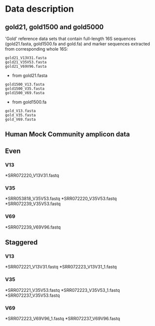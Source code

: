 # Data description
## gold21, gold1500 and gold5000
'Gold' reference data sets that contain full-length 16S sequences (gold21.fasta, gold1500.fa and gold.fa) and marker sequences extracted from
corresponding whole 16S:
```
gold21_V13V31.fasta
gold21_V35V53.fasta
gold21_V69V96.fasta
```
- from gold21.fasta
```
gold1500_V13.fasta
gold1500_V35.fasta
gold1500_V69.fasta
```
- from gold1500.fa
```
gold_V13.fasta
gold_V35.fasta
gold_V69.fasta
```

## Human Mock Community amplicon data

## Even

### V13

*SRR072220_V13V31.fastq

### V35

*SRR053818_V35V53.fastq
*SRR072220_V35V53.fastq
*SRR072239_V35V53.fastq

### V69

*SRR072239_V69V96.fastq

## Staggered

### V13

*SRR072221_V13V31.fastq
*SRR072223_V13V31_1.fastq

### V35

*SRR072221_V35V53.fastq
*SRR072223_V35V53_1.fastq
*SRR072237_V35V53.fastq

### V69

*SRR072223_V69V96_1.fastq
*SRR072237_V69V96.fastq

